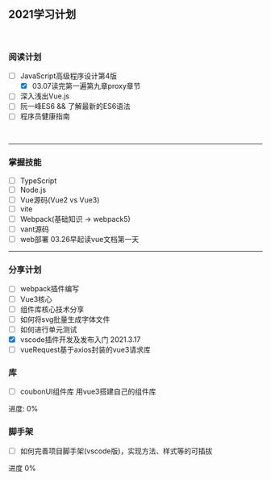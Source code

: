 ## 2021学习计划
<br>

### 阅读计划
- [ ] JavaScript高级程序设计第4版
  - [x] 03.07读完第一遍第九章proxy章节
- [ ] 深入浅出Vue.js
- [ ] 阮一峰ES6 && 了解最新的ES6语法
- [ ] 程序员健康指南
<br> 

---
### 掌握技能 
- [ ] TypeScript
- [ ] Node.js
- [ ] Vue源码(Vue2 vs Vue3)
- [ ] vite
- [ ] Webpack(基础知识 -> webpack5)
- [ ] vant源码
- [ ] web部署
03.26早起读vue文档第一天
---

### 分享计划
- [ ] webpack插件编写
- [ ] Vue3核心
- [ ] 组件库核心技术分享  
- [ ] 如何将svg批量生成字体文件
- [ ] 如何进行单元测试
- [x] vscode插件开发及发布入门 2021.3.17 
- [ ] vueRequest基于axios封装的vue3请求库

### 库  
- [ ] coubonUI组件库 用vue3搭建自己的组件库

进度: 0%

### 脚手架
- [ ] 如何完善项目脚手架(vscode版)，实现方法、样式等的可插拔

进度 0%
